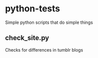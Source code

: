 # python-tests

Simple python scripts that do simple things

## check_site.py

Checks for differences in tumblr blogs
